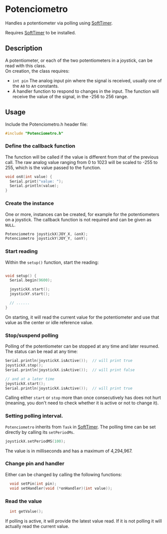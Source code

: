 # Potenciometro

Handles a potentiometer via polling using [SoftTimer](https://github.com/prampec/arduino-softtimer).  

Requires [SoftTimer](https://github.com/prampec/arduino-softtimer) to be installed.

## Description

A potentiometer, or each of the two potentiometers in a joystick, can be read with this class.  
On creation, the class requires:

* `int pin`  The analog input pin where the signal is received, usually one of the `A0` to `A`*n* constants.
* A handler function to respond to changes in the input. The function will receive the value of the signal, in the -256 to 256 range.

## Usage

Include the Potenciometro.h header file:

```C++
#include "Potenciometro.h"
```

### Define the callback function

The function will be called if the value is different from that of the previous call. The raw analog value ranging from 0 to 1023 will be scaled to -255 to 255, which is the value passed to the function.

```c++
void onX(int value) {
  Serial.print("value: ");
  Serial.println(value);
}
```

### Create the instance

One or more, instances can be created, for example for the potentiometers on a joystick.
The callback function is not required and can be given as `NULL`.

```c++
Potenciometro joystickX(JOY_X, &onX);
Potenciometro joystickY(JOY_Y, &onY);
```

### Start reading

Within the `setup()` function, start the reading:

```c++

void setup() {
  Serial.begin(9600);

  joystickX.start();
  joystickY.start();

  // ......
}
```

On starting, it will read the current value for the potentiometer and use that value as the center or idle reference value.

### Stop/suspend polling

Polling of the potentiometer can be stopped at any time and later resumed.  The status can be read at any time:

```c++
Serial.println(joystickX.isActive());  // will print true
joystickX.stop();
Serial.println(joystickX.isActive());  // will print false

// and at a later time
joystickX.start();
Serial.println(joystickX.isActive());  // will print true
```

Calling either `start` or `stop` more than once consecutively has does not hurt (meaning, you don't need to check whether it is active or not to change it).

### Setting polling interval.

`Potenciometro` inherits from `Task` in [SoftTimer](https://github.com/prampec/arduino-softtimer).  The polling time can be set directly by calling its `setPeriodMs`.

```c++
joystickX.setPeriodMS(100);
```

The value is in milliseconds and has a maximum of 4,294,967.

### Change pin and handler

Either can be changed by calling the following functions:

```c++
  void setPin(int pin);
  void setHandler(void (*onHandler)(int value));
```

### Read the value


```c++
  int getValue();
```

If polling is active, it will provide the latest value read.  If it is not polling it will actually read the current value.
